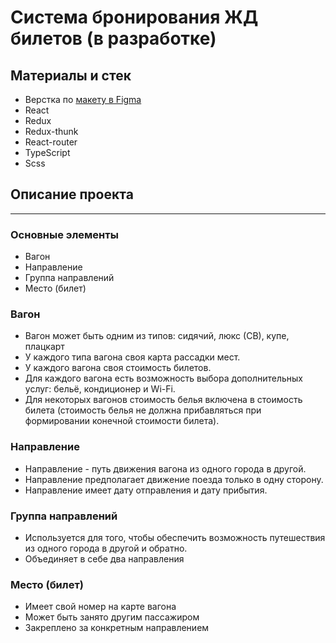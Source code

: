 # Система бронирования ЖД билетов (в разработке)

## Материалы и стек

- Верстка по [макету в Figma](https://www.figma.com/file/7981GjEsjSpBUKolk4xFoT/%D0%97%D0%B0%D0%BA%D0%B0%D0%B7-%D0%B1%D0%B8%D0%BB%D0%B5%D1%82%D0%BE%D0%B2?node-id=0%3A1)
- React
- Redux
- Redux-thunk
- React-router
- TypeScript
- Scss

## Описание проекта
----

### Основные элементы
- Вагон
- Направление
- Группа направлений
- Место (билет)

### Вагон
- Вагон может быть одним из типов: сидячий, люкс (СВ), купе, плацкарт
- У каждого типа вагона своя карта рассадки мест.
- У каждого вагона своя стоимость билетов.
- Для каждого вагона есть возможность выбора дополнительных услуг: бельё, кондиционер и Wi-Fi.
- Для некоторых вагонов стоимость белья включена в стоимость билета (стоимость белья не должна прибавляться при формировании конечной стоимости билета).

### Направление

- Направление - путь движения вагона из одного города в другой.
- Направление предполагает движение поезда только в одну сторону.
- Направление имеет дату отправления и дату прибытия.

### Группа направлений

- Используется для того, чтобы обеспечить возможность путешествия из одного города в другой и обратно.
- Объединяет в себе два направления

### Место (билет)

- Имеет свой номер на карте вагона
- Может быть занято другим пассажиром
- Закреплено за конкретным направлением
